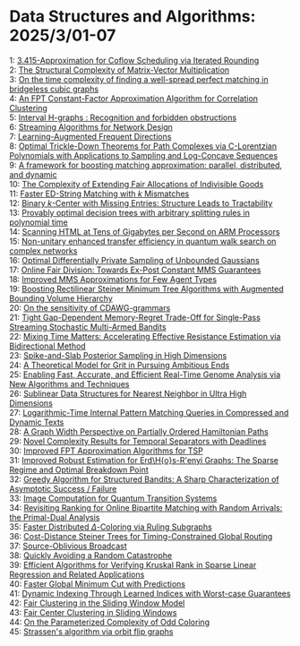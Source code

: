 # Data Structures and Algorithms: 2025/3/01-07  
1: [3.415-Approximation for Coflow Scheduling via Iterated Rounding](https://doi.org/10.48550/arXiv.2502.21197)  
2: [The Structural Complexity of Matrix-Vector Multiplication](https://doi.org/10.48550/arXiv.2502.21240)  
3: [On the time complexity of finding a well-spread perfect matching in bridgeless cubic graphs](https://doi.org/10.48550/arXiv.2503.00263)  
4: [An FPT Constant-Factor Approximation Algorithm for Correlation  Clustering](https://doi.org/10.48550/arXiv.2503.00281)  
5: [Interval H-graphs : Recognition and forbidden obstructions](https://doi.org/10.48550/arXiv.2503.00672)  
6: [Streaming Algorithms for Network Design](https://doi.org/10.48550/arXiv.2503.00712)  
7: [Learning-Augmented Frequent Directions](https://doi.org/10.48550/arXiv.2503.00937)  
8: [Optimal Trickle-Down Theorems for Path Complexes via C-Lorentzian  Polynomials with Applications to Sampling and Log-Concave Sequences](https://doi.org/10.48550/arXiv.2503.01005)  
9: [A framework for boosting matching approximation: parallel, distributed, and dynamic](https://doi.org/10.48550/arXiv.2503.01147)  
10: [The Complexity of Extending Fair Allocations of Indivisible Goods](https://doi.org/10.48550/arXiv.2503.01368)  
11: [Faster ED-String Matching with $k$ Mismatches](https://doi.org/10.48550/arXiv.2503.01388)  
12: [Binary $k$-Center with Missing Entries: Structure Leads to Tractability](https://doi.org/10.48550/arXiv.2503.01445)  
13: [Provably optimal decision trees with arbitrary splitting rules in  polynomial time](https://doi.org/10.48550/arXiv.2503.01455)  
14: [Scanning HTML at Tens of Gigabytes per Second on ARM Processors](https://doi.org/10.48550/arXiv.2503.01662)  
15: [Non-unitary enhanced transfer efficiency in quantum walk search on complex networks](https://doi.org/10.48550/arXiv.2503.01762)  
16: [Optimal Differentially Private Sampling of Unbounded Gaussians](https://doi.org/10.48550/arXiv.2503.01766)  
17: [Online Fair Division: Towards Ex-Post Constant MMS Guarantees](https://doi.org/10.48550/arXiv.2503.02088)  
18: [Improved MMS Approximations for Few Agent Types](https://doi.org/10.48550/arXiv.2503.02089)  
19: [Boosting Rectilinear Steiner Minimum Tree Algorithms with Augmented  Bounding Volume Hierarchy](https://doi.org/10.48550/arXiv.2503.02319)  
20: [On the sensitivity of CDAWG-grammars](https://doi.org/10.48550/arXiv.2503.02415)  
21: [Tight Gap-Dependent Memory-Regret Trade-Off for Single-Pass Streaming  Stochastic Multi-Armed Bandits](https://doi.org/10.48550/arXiv.2503.02428)  
22: [Mixing Time Matters: Accelerating Effective Resistance Estimation via  Bidirectional Method](https://doi.org/10.48550/arXiv.2503.02513)  
23: [Spike-and-Slab Posterior Sampling in High Dimensions](https://doi.org/10.48550/arXiv.2503.02798)  
24: [A Theoretical Model for Grit in Pursuing Ambitious Ends](https://doi.org/10.48550/arXiv.2503.02952)  
25: [Enabling Fast, Accurate, and Efficient Real-Time Genome Analysis via New  Algorithms and Techniques](https://doi.org/10.48550/arXiv.2503.02997)  
26: [Sublinear Data Structures for Nearest Neighbor in Ultra High Dimensions](https://doi.org/10.48550/arXiv.2503.03079)  
27: [Logarithmic-Time Internal Pattern Matching Queries in Compressed and  Dynamic Texts](https://doi.org/10.48550/arXiv.2503.03488)  
28: [A Graph Width Perspective on Partially Ordered Hamiltonian Paths](https://doi.org/10.48550/arXiv.2503.03553)  
29: [Novel Complexity Results for Temporal Separators with Deadlines](https://doi.org/10.48550/arXiv.2503.03568)  
30: [Improved FPT Approximation Algorithms for TSP](https://doi.org/10.48550/arXiv.2503.03642)  
31: [Improved Robust Estimation for Erd\H{o}s-R\'enyi Graphs: The Sparse  Regime and Optimal Breakdown Point](https://doi.org/10.48550/arXiv.2503.03923)  
32: [Greedy Algorithm for Structured Bandits: A Sharp Characterization of Asymptotic Success / Failure](https://doi.org/10.48550/arXiv.2503.04010)  
33: [Image Computation for Quantum Transition Systems](https://doi.org/10.48550/arXiv.2503.04146)  
34: [Revisiting Ranking for Online Bipartite Matching with Random Arrivals:  the Primal-Dual Analysis](https://doi.org/10.48550/arXiv.2503.04196)  
35: [Faster Distributed $\Delta$-Coloring via Ruling Subgraphs](https://doi.org/10.48550/arXiv.2503.04320)  
36: [Cost-Distance Steiner Trees for Timing-Constrained Global Routing](https://doi.org/10.48550/arXiv.2503.04419)  
37: [Source-Oblivious Broadcast](https://doi.org/10.48550/arXiv.2503.04511)  
38: [Quickly Avoiding a Random Catastrophe](https://doi.org/10.48550/arXiv.2503.04633)  
39: [Efficient Algorithms for Verifying Kruskal Rank in Sparse Linear  Regression and Related Applications](https://doi.org/10.48550/arXiv.2503.04986)  
40: [Faster Global Minimum Cut with Predictions](https://doi.org/10.48550/arXiv.2503.05004)  
41: [Dynamic Indexing Through Learned Indices with Worst-case Guarantees](https://doi.org/10.48550/arXiv.2503.05007)  
42: [Fair Clustering in the Sliding Window Model](https://doi.org/10.48550/arXiv.2503.05173)  
43: [Fair Center Clustering in Sliding Windows](https://doi.org/10.48550/arXiv.2503.05260)  
44: [On the Parameterized Complexity of Odd Coloring](https://doi.org/10.48550/arXiv.2503.05312)  
45: [Strassen's algorithm via orbit flip graphs](https://doi.org/10.48550/arXiv.2503.05467)  